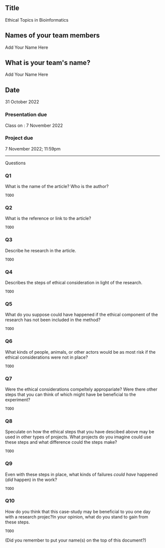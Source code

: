 ## Title
Ethical Topics in Bioinformatics

## Names of your team members

Add Your Name Here

## What is your team's name?

Add Your Name Here

## Date
31 October 2022

### Presentation due 

Class on : 7 November 2022 

### Project due

7 November 2022; 11:59pm

---

Questions

### Q1

What is the name of the article? Who is the author?

```
TODO
```

### Q2 

What is the reference or link to the article?

```
TODO
```

### Q3

Describe he research in the article.

```
TODO
```

### Q4

Describes the steps of ethical consideration in light of the research.

```
TODO
```

### Q5

What do you suppose could have happened if the ethical component of the research has not been included in the method?

```
TODO
```


### Q6

What kinds of people, animals, or other actors would be as most risk if the ethical considerations were not in place?

```
TODO
```

### Q7

Were the ethical considerations compeltely appropariate? Were there other steps that you can think of which might have be beneficial to the experiment?

```
TODO
```

### Q8

Speculate on how the ethical steps that you have descibed above may be used in other types of projects. What projects do you imagine could use these steps and what difference could the steps make?

```
TODO
```
### Q9

Even with these steps in place, what kinds of failures _could have_ happened (_did_ happen) in the work?

```
TODO
```

### Q10 

How do you think that this case-study may be beneficial to you one day with a research projec?In your opinion, what do you stand to gain from these steps.

```
TODO
```

(Did you remember to put your name(s) on the top of this document?)